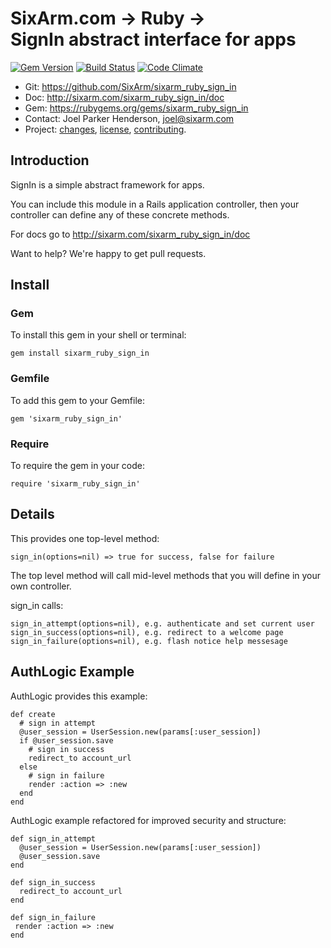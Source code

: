 # SixArm.com → Ruby → <br> SignIn abstract interface for apps

<!--header-open-->

[![Gem Version](https://badge.fury.io/rb/sixarm_ruby_sign_in.svg)](http://badge.fury.io/rb/sixarm_ruby_sign_in)
[![Build Status](https://travis-ci.org/SixArm/sixarm_ruby_sign_in.png)](https://travis-ci.org/SixArm/sixarm_ruby_sign_in)
[![Code Climate](https://api.codeclimate.com/v1/badges/cd93e8c3d46b55ca8cee/maintainability)](https://codeclimate.com/github/SixArm/sixarm_ruby_sign_in/maintainability)

* Git: <https://github.com/SixArm/sixarm_ruby_sign_in>
* Doc: <http://sixarm.com/sixarm_ruby_sign_in/doc>
* Gem: <https://rubygems.org/gems/sixarm_ruby_sign_in>
* Contact: Joel Parker Henderson, <joel@sixarm.com>
* Project: [changes](CHANGES.md), [license](LICENSE.md), [contributing](CONTRIBUTING.md).

<!--header-shut-->


## Introduction

SignIn is a simple abstract framework for apps.

You can include this module in a Rails application controller,
then your controller can define any of these concrete methods.

For docs go to <http://sixarm.com/sixarm_ruby_sign_in/doc>

Want to help? We're happy to get pull requests.


<!--install-open-->

## Install

### Gem

To install this gem in your shell or terminal:

    gem install sixarm_ruby_sign_in

### Gemfile

To add this gem to your Gemfile:

    gem 'sixarm_ruby_sign_in'

### Require

To require the gem in your code:

    require 'sixarm_ruby_sign_in'

<!--install-shut-->


## Details

This provides one top-level method:

    sign_in(options=nil) => true for success, false for failure

The top level method will call mid-level methods
that you will define in your own controller.

sign_in calls:

    sign_in_attempt(options=nil), e.g. authenticate and set current user
    sign_in_success(options=nil), e.g. redirect to a welcome page
    sign_in_failure(options=nil), e.g. flash notice help messesage


## AuthLogic Example

AuthLogic provides this example:

    def create
      # sign in attempt
      @user_session = UserSession.new(params[:user_session])
      if @user_session.save
        # sign in success
        redirect_to account_url
      else
        # sign in failure
        render :action => :new
      end
    end

AuthLogic example refactored for improved security and structure:

    def sign_in_attempt
      @user_session = UserSession.new(params[:user_session])
      @user_session.save
    end

    def sign_in_success
      redirect_to account_url
    end

    def sign_in_failure
     render :action => :new
    end
